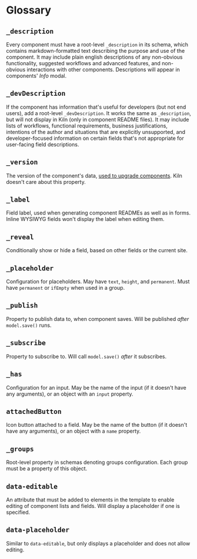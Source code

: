 # Glossary

## `_description`

Every component must have a root-level `_description` in its schema, which contains markdown-formatted text describing the purpose and use of the component. It may include plain english descriptions of any non-obvious functionality, suggested workflows and advanced features, and non-obvious interactions with other components. Descriptions will appear in components' _Info_ modal.

## `_devDescription`

If the component has information that's useful for developers (but not end users), add a root-level `_devDescription`. It works the same as `_description`, but will not display in Kiln (only in component README files). It may include lists of workflows, functional requirements, business justifications, intentions of the author and situations that are explicitly unsupported, and developer-focused information on certain fields that's not appropriate for user-facing field descriptions.

## `_version`

The version of the component's data, [used to upgrade components](http://clay.github.io/amphora/docs/upgrade.html). Kiln doesn't care about this property.

## `_label`

Field label, used when generating component READMEs as well as in forms. Inline WYSIWYG fields won't display the label when editing them.

## `_reveal`

Conditionally show or hide a field, based on other fields or the current site.

## `_placeholder`

Configuration for placeholders. May have `text`, `height`, and `permanent`. Must have `permanent` or `ifEmpty` when used in a group.

## `_publish`

Property to publish data to, when component saves. Will be published _after_ `model.save()` runs.

## `_subscribe`

Property to subscribe to. Will call `model.save()` _after_ it subscribes.

## `_has`

Configuration for an input. May be the name of the input (if it doesn't have any arguments), or an object with an `input` property.

## `attachedButton`

Icon button attached to a field. May be the name of the button (if it doesn't have any arguments), or an object with a `name` property.

## `_groups`

Root-level property in schemas denoting groups configuration. Each group must be a property of this object.

## `data-editable`

An attribute that must be added to elements in the template to enable editing of component lists and fields. Will display a placeholder if one is specified.

## `data-placeholder`

Similar to `data-editable`, but only displays a placeholder and does not allow editing.
